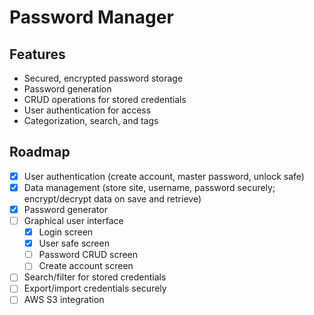 # Password Manager

## Features

- Secured, encrypted password storage
- Password generation
- CRUD operations for stored credentials
- User authentication for access
- Categorization, search, and tags

## Roadmap

- [x] User authentication (create account, master password, unlock safe)
- [x] Data management (store site, username, password securely; encrypt/decrypt data on save and retrieve)
- [x] Password generator
- [ ] Graphical user interface
  - [x] Login screen
  - [x] User safe screen
  - [ ] Password CRUD screen
  - [ ] Create account screen
- [ ] Search/filter for stored credentials
- [ ] Export/import credentials securely
- [ ] AWS S3 integration
